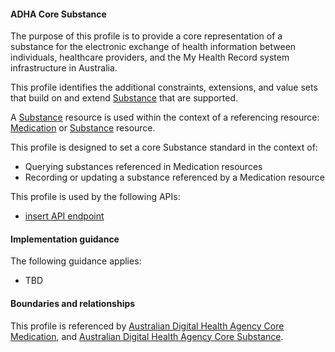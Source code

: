 #### ADHA Core Substance
The purpose of this profile is to provide a core representation of a substance for the electronic exchange of health information between individuals, healthcare providers, and the My Health Record system infrastructure in Australia.

This profile identifies the additional constraints, extensions, and value sets that build on and extend [Substance](http://hl7.org/fhir/R4/substance.html) that are supported. 

A [Substance](http://hl7.org/fhir/R4/substance.html) resource is used within the context of a referencing resource: [Medication](http://hl7.org/fhir/R4/medication.html) or [Substance](http://hl7.org/fhir/R4/substance.html) resource. 

This profile is designed to set a core Substance standard in the context of:
* Querying substances referenced in Medication resources
* Recording or updating a substance referenced by a Medication resource

This profile is used by the following APIs:
* [insert API endpoint](StructureDefinition-TBD-1.html)

#### Implementation guidance
The following guidance applies:
* TBD

#### Boundaries and relationships
This profile is referenced by 
[Australian Digital Health Agency Core Medication](StructureDefinition-dh-medication-core-1.html), and 
[Australian Digital Health Agency Core Substance](StructureDefinition-dh-substance-core-1.html).